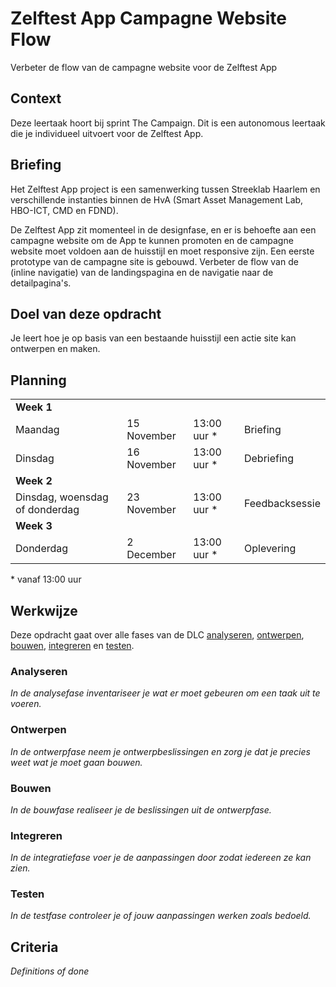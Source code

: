 # Zelftest App Campagne Website Flow

Verbeter de flow van de campagne website voor de Zelftest App

## Context
Deze leertaak hoort bij sprint The Campaign. Dit is een autonomous leertaak die je individueel uitvoert voor de Zelftest App.

## Briefing
Het Zelftest App project is een samenwerking tussen Streeklab Haarlem en verschillende instanties binnen de HvA (Smart Asset Management Lab, HBO-ICT, CMD en FDND).

De Zelftest App zit momenteel in de designfase, en er is behoefte aan een campagne website om de App te kunnen promoten en de campagne website moet voldoen aan de huisstijl en moet responsive zijn. Een eerste prototype van de campagne site is gebouwd. Verbeter de flow van de (inline navigatie) van de landingspagina en de navigatie naar de detailpagina's.

## Doel van deze opdracht

Je leert hoe je op basis van een bestaande huisstijl een actie site kan ontwerpen en maken.

## Planning

<table>
    <tr>
        <td colspan="4"><b>Week 1</b></td>
    </tr>
    <tr>
        <td>Maandag</td>
        <td>15 November</td>
        <td>13:00 uur *</td>
        <td>Briefing</td>
    </tr>
    <tr>
        <td>Dinsdag</td>
        <td>16 November</td>
        <td>13:00 uur *</td>
        <td>Debriefing</td>
    </tr>
    <tr>
        <td colspan="4"><b>Week 2</b></td>
    </tr>
    <tr>
        <td>Dinsdag, woensdag of donderdag</td>
        <td>23 November</td>
        <td>13:00 uur *</td>
        <td>Feedbacksessie</td>
    </tr>
    <tr>
        <td colspan="4"><b>Week 3</b></td>
    </tr>
    <tr>
        <td>Donderdag</td>
        <td>2 December</td>
        <td>13:00 uur *</td>
        <td>Oplevering</td>
    </tr>
</table>
* vanaf 13:00 uur

## Werkwijze
Deze opdracht gaat over alle fases van de DLC [analyseren](#analyseren), [ontwerpen](#ontwerpen), [bouwen](#bouwen), [integreren](#integreren) en [testen](#testen).

### Analyseren
*In de analysefase inventariseer je wat er moet gebeuren om een taak uit te voeren.*

### Ontwerpen
*In de ontwerpfase neem je ontwerpbeslissingen en zorg je dat je precies weet wat je moet gaan bouwen.*

### Bouwen
*In de bouwfase realiseer je de beslissingen uit de ontwerpfase.*

### Integreren
*In de integratiefase voer je de aanpassingen door zodat iedereen ze kan zien.*

### Testen
*In de testfase controleer je of jouw aanpassingen werken zoals bedoeld.*

## Criteria
*Definitions of done*
